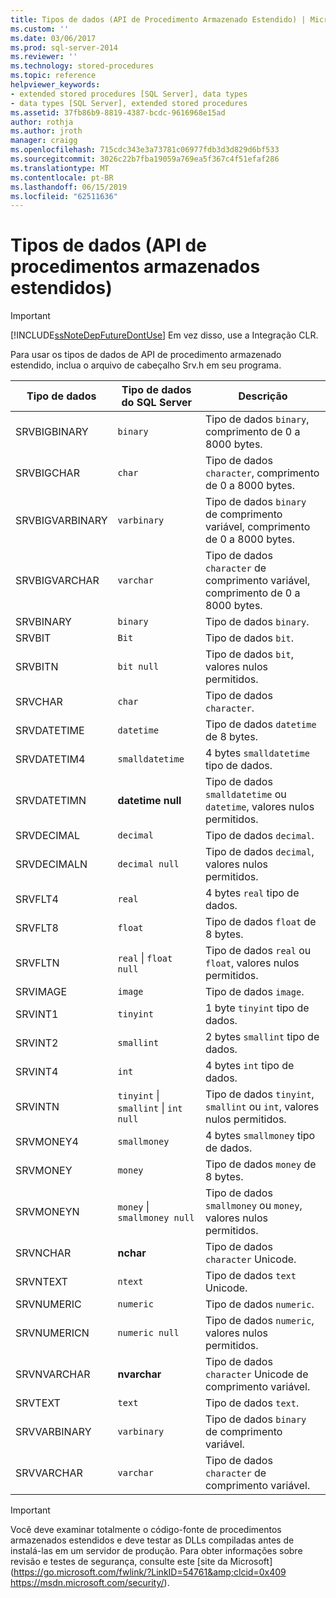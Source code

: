 ```yaml
---
title: Tipos de dados (API de Procedimento Armazenado Estendido) | Microsoft Docs
ms.custom: ''
ms.date: 03/06/2017
ms.prod: sql-server-2014
ms.reviewer: ''
ms.technology: stored-procedures
ms.topic: reference
helpviewer_keywords:
- extended stored procedures [SQL Server], data types
- data types [SQL Server], extended stored procedures
ms.assetid: 37fb86b9-8819-4387-bcdc-9616968e15ad
author: rothja
ms.author: jroth
manager: craigg
ms.openlocfilehash: 715cdc343e3a73781c06977fdb3d3d829d6bf533
ms.sourcegitcommit: 3026c22b7fba19059a769ea5f367c4f51efaf286
ms.translationtype: MT
ms.contentlocale: pt-BR
ms.lasthandoff: 06/15/2019
ms.locfileid: "62511636"
---
```

# <a name="data-types-extended-stored-procedure-api"></a>Tipos de dados (API de procedimentos armazenados estendidos)
    
> [!IMPORTANT]  
>  [!INCLUDE[ssNoteDepFutureDontUse](../../includes/ssnotedepfuturedontuse-md.md)] Em vez disso, use a Integração CLR.  
  
 Para usar os tipos de dados de API de procedimento armazenado estendido, inclua o arquivo de cabeçalho Srv.h em seu programa.  
  
|Tipo de dados|Tipo de dados do SQL Server|Descrição|  
|---------------|--------------------------|-----------------|  
|SRVBIGBINARY|`binary`|Tipo de dados `binary`, comprimento de 0 a 8000 bytes.|  
|SRVBIGCHAR|`char`|Tipo de dados `character`, comprimento de 0 a 8000 bytes.|  
|SRVBIGVARBINARY|`varbinary`|Tipo de dados `binary` de comprimento variável, comprimento de 0 a 8000 bytes.|  
|SRVBIGVARCHAR|`varchar`|Tipo de dados `character` de comprimento variável, comprimento de 0 a 8000 bytes.|  
|SRVBINARY|`binary`|Tipo de dados `binary`.|  
|SRVBIT|`Bit`|Tipo de dados `bit`.|  
|SRVBITN|`bit null`|Tipo de dados `bit`, valores nulos permitidos.|  
|SRVCHAR|`char`|Tipo de dados `character`.|  
|SRVDATETIME|`datetime`|Tipo de dados `datetime` de 8 bytes.|  
|SRVDATETIM4|`smalldatetime`|4 bytes `smalldatetime` tipo de dados.|  
|SRVDATETIMN|**datetime null**|Tipo de dados `smalldatetime` ou `datetime`, valores nulos permitidos.|  
|SRVDECIMAL|`decimal`|Tipo de dados `decimal`.|  
|SRVDECIMALN|`decimal null`|Tipo de dados `decimal`, valores nulos permitidos.|  
|SRVFLT4|`real`|4 bytes `real` tipo de dados.|  
|SRVFLT8|`float`|Tipo de dados `float` de 8 bytes.|  
|SRVFLTN|`real` &#124; `float null`|Tipo de dados `real` ou `float`, valores nulos permitidos.|  
|SRVIMAGE|`image`|Tipo de dados `image`.|  
|SRVINT1|`tinyint`|1 byte `tinyint` tipo de dados.|  
|SRVINT2|`smallint`|2 bytes `smallint` tipo de dados.|  
|SRVINT4|`int`|4 bytes `int` tipo de dados.|  
|SRVINTN|`tinyint` &#124; `smallint` &#124; `int null`|Tipo de dados `tinyint`, `smallint` ou `int`, valores nulos permitidos.|  
|SRVMONEY4|`smallmoney`|4 bytes `smallmoney` tipo de dados.|  
|SRVMONEY|`money`|Tipo de dados `money` de 8 bytes.|  
|SRVMONEYN|`money` &#124; `smallmoney null`|Tipo de dados `smallmoney` ou `money`, valores nulos permitidos.|  
|SRVNCHAR|**nchar**|Tipo de dados `character` Unicode.|  
|SRVNTEXT|`ntext`|Tipo de dados `text` Unicode.|  
|SRVNUMERIC|`numeric`|Tipo de dados `numeric`.|  
|SRVNUMERICN|`numeric null`|Tipo de dados `numeric`, valores nulos permitidos.|  
|SRVNVARCHAR|**nvarchar**|Tipo de dados `character` Unicode de comprimento variável.|  
|SRVTEXT|`text`|Tipo de dados `text`.|  
|SRVVARBINARY|`varbinary`|Tipo de dados `binary` de comprimento variável.|  
|SRVVARCHAR|`varchar`|Tipo de dados `character` de comprimento variável.|  
  
> [!IMPORTANT]  
>  Você deve examinar totalmente o código-fonte de procedimentos armazenados estendidos e deve testar as DLLs compiladas antes de instalá-las em um servidor de produção. Para obter informações sobre revisão e testes de segurança, consulte este [site da Microsoft](https://go.microsoft.com/fwlink/?LinkID=54761&amp;clcid=0x409 https://msdn.microsoft.com/security/).  
  
  

